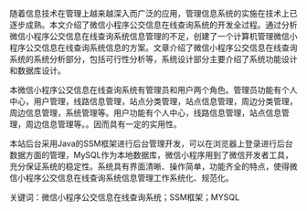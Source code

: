 
随着信息技术在管理上越来越深入而广泛的应用，管理信息系统的实施在技术上已逐步成熟。本文介绍了微信小程序公交信息在线查询系统的开发全过程。通过分析微信小程序公交信息在线查询系统信息管理的不足，创建了一个计算机管理微信小程序公交信息在线查询系统信息的方案。文章介绍了微信小程序公交信息在线查询系统的系统分析部分，包括可行性分析等，系统设计部分主要介绍了系统功能设计和数据库设计。

本微信小程序公交信息在线查询系统有管理员和用户两个角色。管理员功能有个人中心，用户管理，线路信息管理，站点分类管理，站点信息管理，周边分类管理，周边信息管理，系统管理等。用户功能有个人中心，线路信息管理，站点信息管理，周边信息管理等。。因而具有一定的实用性。

本站后台采用Java的SSM框架进行后台管理开发，可以在浏览器上登录进行后台数据方面的管理，MySQL作为本地数据库，微信小程序用到了微信开发者工具，充分保证系统的稳定性。系统具有界面清晰、操作简单，功能齐全的特点，使得微信小程序公交信息在线查询系统信息管理工作系统化、规范化。

关键词：微信小程序公交信息在线查询系统；SSM框架；MYSQL
